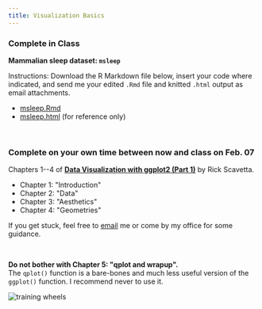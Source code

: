 ```yaml
---
title: Visualization Basics
---
```


### Complete in Class

**Mammalian sleep dataset: `msleep`**

Instructions: Download the R Markdown file below, insert your code where indicated, and send me your edited `.Rmd` file and knitted `.html` output as email attachments.

- [<i class="fab fa-markdown fa-sm"></i> msleep.Rmd](/livecode/viz-basics/msleep.Rmd)
- [<i class="fas fa-code fa-sm"></i> msleep.html](/livecode/viz-basics/msleep.html) (for reference only)

<br>

### Complete on your own time between now and class on Feb. 07

Chapters 1--4 of **[Data Visualization with ggplot2 (Part 1)](https://www.datacamp.com/courses/data-visualization-with-ggplot2-1)** by Rick Scavetta.

- Chapter 1: "Introduction"
- Chapter 2: "Data"
- Chapter 3: "Aesthetics"
- Chapter 4: "Geometries"

If you get stuck, feel free to [email](mailto:fernando.campos@utsa.edu) me or come by my office for some guidance.

<br>

**Do not bother with Chapter 5: "qplot and wrapup".**  
The `qplot()` function is a bare-bones and much less useful version of the `ggplot()` function. I recommend never to use it. 

![training wheels](/img/Training-Wheels-Work.jpg)
